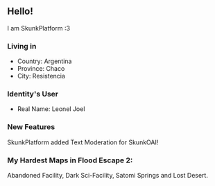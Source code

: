 ## Hello!

I am SkunkPlatform :3

### Living in
- Country: Argentina
- Province: Chaco
- City: Resistencia

### Identity's User
- Real Name: Leonel Joel

### New Features
SkunkPlatform added Text Moderation for SkunkOAI!

### My Hardest Maps in Flood Escape 2:
Abandoned Facility, Dark Sci-Facility, Satomi Springs and Lost Desert.
